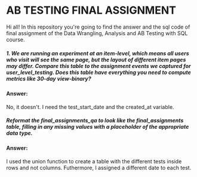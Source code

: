  # AB TESTING FINAL ASSIGNMENT

 Hi all! In this repository you're going to find the answer and the sql code of final assignment of the Data Wrangling, Analysis and AB Testing with SQL course.
 
##### 1. We are running an experiment at an item-level, which means all users who visit will see the same page, but the layout of different item pages may differ. Compare this table to the assignment events we captured for user_level_testing. Does this table have everything you need to compute metrics like 30-day view-binary?
#### Answer: 
No, it doesn't. I need the test_start_date and the created_at variable.

##### Reformat the final_assignments_qa to look like the final_assignments table, filling in any missing values with a placeholder of the appropriate data type.
#### Answer:
I used the union function to create a table with the different tests inside rows and not columns. Futhermore, I assigned a different date to each test.

``` 
